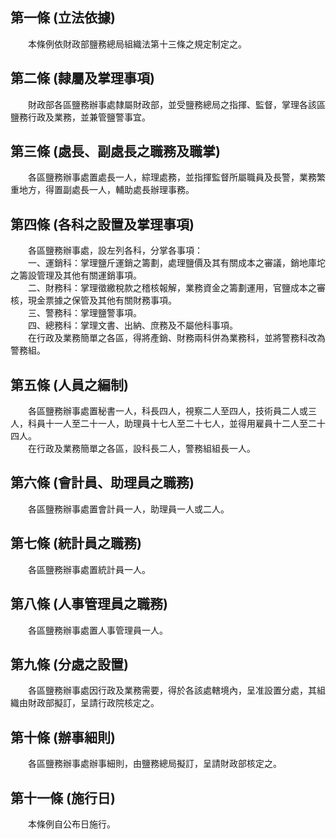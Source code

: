 第一條 (立法依據)
-----------------
　　本條例依財政部鹽務總局組織法第十三條之規定制定之。  


第二條 (隸屬及掌理事項)
-----------------------
　　財政部各區鹽務辦事處隸屬財政部，並受鹽務總局之指揮、監督，掌理各該區鹽務行政及業務，並兼管鹽警事宜。  


第三條 (處長、副處長之職務及職掌)
---------------------------------
　　各區鹽務辦事處置處長一人，綜理處務，並指揮監督所屬職員及長警，業務繁重地方，得置副處長一人，輔助處長辦理事務。  


第四條 (各科之設置及掌理事項)
-----------------------------
　　各區鹽務辦事處，設左列各科，分掌各事項：  
　　一、運銷科：掌理鹽斤運銷之籌劃，處理鹽價及其有關成本之審議，銷地庫坨之籌設管理及其他有關運銷事項。  
　　二、財務科：掌理徵繳稅款之稽核報解，業務資金之籌劃運用，官鹽成本之審核，現金票據之保管及其他有關財務事項。  
　　三、警務科：掌理鹽警事項。  
　　四、總務科：掌理文書、出納、庶務及不屬他科事項。  
　　在行政及業務簡單之各區，得將產銷、財務兩科併為業務科，並將警務科改為警務組。  


第五條 (人員之編制)
-------------------
　　各區鹽務辦事處置秘書一人，科長四人，視察二人至四人，技術員二人或三人，科員十一人至二十一人，助理員十七人至二十七人，並得用雇員十二人至二十四人。  
　　在行政及業務簡單之各區，設科長二人，警務組組長一人。  


第六條 (會計員、助理員之職務)
-----------------------------
　　各區鹽務辦事處置會計員一人，助理員一人或二人。  


第七條 (統計員之職務)
---------------------
　　各區鹽務辦事處置統計員一人。  


第八條 (人事管理員之職務)
-------------------------
　　各區鹽務辦事處置人事管理員一人。  


第九條 (分處之設置)
-------------------
　　各區鹽務辦事處因行政及業務需要，得於各該處轄境內，呈准設置分處，其組織由財政部擬訂，呈請行政院核定之。  


第十條 (辦事細則)
-----------------
　　各區鹽務辦事處辦事細則，由鹽務總局擬訂，呈請財政部核定之。  


第十一條 (施行日)
-----------------
　　本條例自公布日施行。